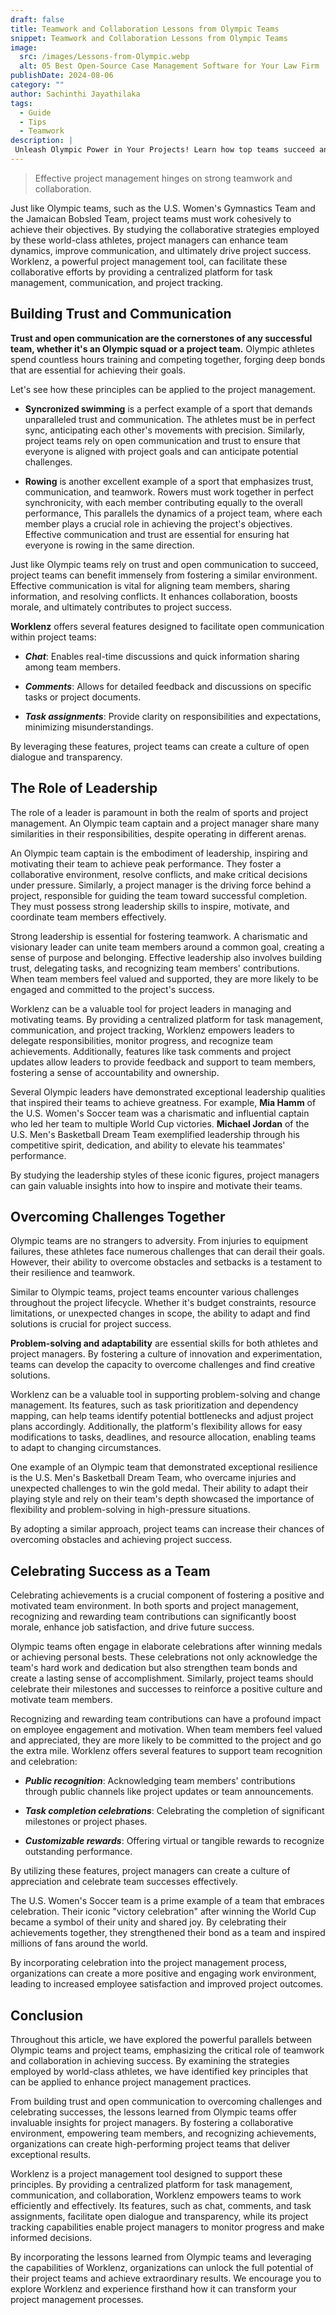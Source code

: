 ```yaml
---
draft: false
title: Teamwork and Collaboration Lessons from Olympic Teams
snippet: Teamwork and Collaboration Lessons from Olympic Teams
image:
  src: /images/Lessons-from-Olympic.webp
  alt: 05 Best Open-Source Case Management Software for Your Law Firm
publishDate: 2024-08-06
category: ""
author: Sachinthi Jayathilaka
tags:
  - Guide
  - Tips
  - Teamwork
description: |
 Unleash Olympic Power in Your Projects! Learn how top teams succeed and apply their secrets with Worklenz. Boost trust, conquer challenges, and celebrate.
---
```


>Effective project management hinges on strong teamwork and collaboration.

Just like Olympic teams, such as the U.S. Women's Gymnastics Team and the Jamaican Bobsled Team, project teams must work cohesively to achieve their objectives. By studying the collaborative strategies employed by these world-class athletes, project managers can enhance team dynamics, improve communication, and ultimately drive project success. Worklenz, a powerful project management tool, can facilitate these collaborative efforts by providing a centralized platform for task management, communication, and project tracking.

## Building Trust and Communication

**Trust and open communication are the cornerstones of any successful team, whether it's an Olympic squad or a project team.** Olympic athletes spend countless hours training and competing together, forging deep bonds that are essential for achieving their goals.

Let's see how these principles can be applied to the project management.

- **Syncronized swimming** is a perfect example of a sport that demands unparalleled trust and communication. The athletes must be in perfect sync, anticipating each other's movements with precision. Similarly, project teams rely on open communication and trust to ensure that everyone is aligned with project goals and can anticipate potential challenges.

- **Rowing** is another excellent example of a sport that emphasizes trust, communication, and teamwork. Rowers must work together in perfect synchronicity, with each member contributing equally to the overall performance, This parallels the dynamics of a project team, where each member plays a crucial role in achieving the project's objectives. Effective communication and trust are essential for ensuring hat everyone is rowing in the same direction.

Just like Olympic teams  rely on trust and open communication to succeed, project teams can benefit immensely from fostering a similar environment. Effective communication is vital for aligning team members, sharing information, and resolving conflicts. It enhances collaboration, boosts morale, and ultimately contributes to project success.

**Worklenz** offers several features designed to facilitate open communication within project teams:

- **_Chat_**: Enables real-time discussions and quick information sharing among team members.

- **_Comments_**: Allows for detailed feedback and discussions on specific tasks or project documents.

- **_Task assignments_**: Provide clarity on responsibilities and expectations, minimizing misunderstandings.

By leveraging these features, project teams can create a culture of open dialogue and transparency.

## The Role of Leadership

The role of a leader is paramount in both the realm of sports and project management. An Olympic team captain and a project manager share many similarities in their responsibilities, despite operating in different arenas.

An Olympic team captain is the embodiment of leadership, inspiring and motivating their team to achieve peak performance. They foster a collaborative environment, resolve conflicts, and make critical decisions under pressure. Similarly, a project manager is the driving force behind a project, responsible for guiding the team toward successful completion. They must possess strong leadership skills to inspire, motivate, and coordinate team members effectively.

Strong leadership is essential for fostering teamwork. A charismatic and visionary leader can unite team members around a common goal, creating a sense of purpose and belonging. Effective leadership also involves building trust, delegating tasks, and recognizing team members' contributions. When team members feel valued and supported, they are more likely to be engaged and committed to the project's success.

Worklenz can be a valuable tool for project leaders in managing and motivating teams. By providing a centralized platform for task management, communication, and project tracking, Worklenz empowers leaders to delegate responsibilities, monitor progress, and recognize team achievements. Additionally, features like task comments and project updates allow leaders to provide feedback and support to team members, fostering a sense of accountability and ownership.

Several Olympic leaders have demonstrated exceptional leadership qualities that inspired their teams to achieve greatness. For example, **Mia Hamm** of the U.S. Women's Soccer team was a charismatic and influential captain who led her team to multiple World Cup victories. **Michael Jordan** of the U.S. Men's Basketball Dream Team exemplified leadership through his competitive spirit, dedication, and ability to elevate his teammates' performance.

By studying the leadership styles of these iconic figures, project managers can gain valuable insights into how to inspire and motivate their teams.

## Overcoming Challenges Together

Olympic teams are no strangers to adversity. From injuries to equipment failures, these athletes face numerous challenges that can derail their goals. However, their ability to overcome obstacles and setbacks is a testament to their resilience and teamwork.

Similar to Olympic teams, project teams encounter various challenges throughout the project lifecycle. Whether it's budget constraints, resource limitations, or unexpected changes in scope, the ability to adapt and find solutions is crucial for project success.

**Problem-solving and adaptability** are essential skills for both athletes and project managers. By fostering a culture of innovation and experimentation, teams can develop the capacity to overcome challenges and find creative solutions.

Worklenz can be a valuable tool in supporting problem-solving and change management. Its features, such as task prioritization and dependency mapping, can help teams identify potential bottlenecks and adjust project plans accordingly. Additionally, the platform's flexibility allows for easy modifications to tasks, deadlines, and resource allocation, enabling teams to adapt to changing circumstances.

One example of an Olympic team that demonstrated exceptional resilience is the U.S. Men's Basketball Dream Team, who overcame injuries and unexpected challenges to win the gold medal. Their ability to adapt their playing style and rely on their team's depth showcased the importance of flexibility and problem-solving in high-pressure situations.

By adopting a similar approach, project teams can increase their chances of overcoming obstacles and achieving project success.

## Celebrating Success as a Team

Celebrating achievements is a crucial component of fostering a positive and motivated team environment. In both sports and project management, recognizing and rewarding team contributions can significantly boost morale, enhance job satisfaction, and drive future success.

Olympic teams often engage in elaborate celebrations after winning medals or achieving personal bests. These celebrations not only acknowledge the team's hard work and dedication but also strengthen team bonds and create a lasting sense of accomplishment. Similarly, project teams should celebrate their milestones and successes to reinforce a positive culture and motivate team members.

Recognizing and rewarding team contributions can have a profound impact on employee engagement and motivation. When team members feel valued and appreciated, they are more likely to be committed to the project and go the extra mile. Worklenz offers several features to support team recognition and celebration:

- **_Public recognition_**: Acknowledging team members' contributions through public channels like project updates or team announcements.

- **_Task completion celebrations_**: Celebrating the completion of significant milestones or project phases.

- **_Customizable rewards_**: Offering virtual or tangible rewards to recognize outstanding performance.

By utilizing these features, project managers can create a culture of appreciation and celebrate team successes effectively.

The U.S. Women's Soccer team is a prime example of a team that embraces celebration. Their iconic "victory celebration" after winning the World Cup became a symbol of their unity and shared joy. By celebrating their achievements together, they strengthened their bond as a team and inspired millions of fans around the world.

By incorporating celebration into the project management process, organizations can create a more positive and engaging work environment, leading to increased employee satisfaction and improved project outcomes.

## Conclusion

Throughout this article, we have explored the powerful parallels between Olympic teams and project teams, emphasizing the critical role of teamwork and collaboration in achieving success. By examining the strategies employed by world-class athletes, we have identified key principles that can be applied to enhance project management practices.

From building trust and open communication to overcoming challenges and celebrating successes, the lessons learned from Olympic teams offer invaluable insights for project managers. By fostering a collaborative environment, empowering team members, and recognizing achievements, organizations can create high-performing project teams that deliver exceptional results.

Worklenz is a project management tool designed to support these principles. By providing a centralized platform for task management, communication, and collaboration, Worklenz empowers teams to work efficiently and effectively. Its features, such as chat, comments, and task assignments, facilitate open dialogue and transparency, while its project tracking capabilities enable project managers to monitor progress and make informed decisions.

By incorporating the lessons learned from Olympic teams and leveraging the capabilities of Worklenz, organizations can unlock the full potential of their project teams and achieve extraordinary results. We encourage you to explore Worklenz and experience firsthand how it can transform your project management processes.
